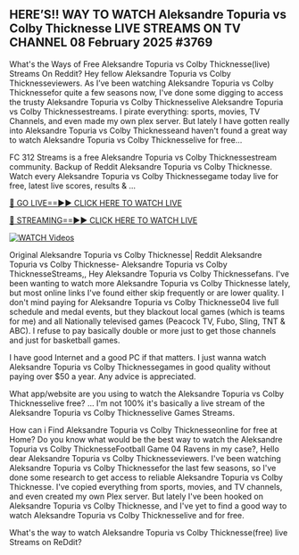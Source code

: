 ## HERE’S!! WAY TO WATCH Aleksandre Topuria vs Colby Thicknesse LIVE STREAMS ON TV CHANNEL 08 February 2025 #3769

What's the Ways of Free Aleksandre Topuria vs Colby Thicknesse(live) Streams On Reddit? Hey fellow Aleksandre Topuria vs Colby Thicknesseviewers. As I’ve been watching Aleksandre Topuria vs Colby Thicknessefor quite a few seasons now, I've done some digging to access the trusty Aleksandre Topuria vs Colby Thicknesselive Aleksandre Topuria vs Colby Thicknessestreams. I pirate everything: sports, movies, TV Channels, and even made my own plex server. But lately I have gotten really into Aleksandre Topuria vs Colby Thicknesseand haven't found a great way to watch Aleksandre Topuria vs Colby Thicknesselive for free...

FC 312 Streams is a free Aleksandre Topuria vs Colby Thicknessestream community. Backup of Reddit Aleksandre Topuria vs Colby Thicknesse. Watch every Aleksandre Topuria vs Colby Thicknessegame today live for free, latest live scores, results & ...

[🔴 GO LIVE==►► CLICK HERE TO WATCH LIVE](https://streamespn.org/ufc-312-du-plessis-vs-strickland-2-live/?md)

[🔴 STREAMING==►► CLICK HERE TO WATCH LIVE](https://streamespn.org/ufc-312-du-plessis-vs-strickland-2-live/?md)

[![WATCH Videos](https://i.imgur.com/dJHk4Zq.gif)](https://streamespn.org/ufc-312-du-plessis-vs-strickland-2-live/?md)

Original Aleksandre Topuria vs Colby Thicknesse| Reddit Aleksandre Topuria vs Colby Thicknesse- Aleksandre Topuria vs Colby ThicknesseStreams,, Hey Aleksandre Topuria vs Colby Thicknessefans. I've been wanting to watch more Aleksandre Topuria vs Colby Thicknesse lately, but most online links I've found either skip frequently or are lower quality. I don't mind paying for Aleksandre Topuria vs Colby Thicknesse04 live full schedule and medal events, but they blackout local games (which is teams for me) and all Nationally televised games (Peacock TV, Fubo, Sling, TNT & ABC). I refuse to pay basically double or more just to get those channels and just for basketball games.

I have good Internet and a good PC if that matters. I just wanna watch Aleksandre Topuria vs Colby Thicknessegames in good quality without paying over $50 a year. Any advice is appreciated.

What app/website are you using to watch the Aleksandre Topuria vs Colby Thicknesselive free? ... I'm not 100% it's basically a live stream of the Aleksandre Topuria vs Colby Thicknesselive Games Streams.

How can i Find Aleksandre Topuria vs Colby Thicknesseonline for free at Home? Do you know what would be the best way to watch the Aleksandre Topuria vs Colby ThicknesseFootball Game 04 Ravens in my case?, Hello dear Aleksandre Topuria vs Colby Thicknesseviewers. I've been watching Aleksandre Topuria vs Colby Thicknessefor the last few seasons, so I've done some research to get access to reliable Aleksandre Topuria vs Colby Thicknesse. I've copied everything from sports, movies, and TV channels, and even created my own Plex server. But lately I've been hooked on Aleksandre Topuria vs Colby Thicknesse, and I've yet to find a good way to watch Aleksandre Topuria vs Colby Thicknesselive and for free.

What's the way to watch Aleksandre Topuria vs Colby Thicknesse(free) live Streams on ReDdit?